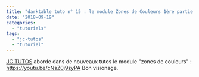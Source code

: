 ```yaml
---
title: "darktable tuto n° 15 : le module Zones de Couleurs 1ère partie."
date: "2018-09-19"
categories: 
  - "tutoriels"
tags: 
  - "jc-tutos"
  - "tutoriel"
---
```


[JC TUTOS](https://www.youtube.com/channel/UChkmJoz4r375C6F2eym99YQ) aborde dans de nouveaux tutos le module "zones de couleurs" : https://youtu.be/cNsZ0j9zyPA Bon visionage.

